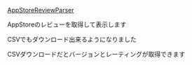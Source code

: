 [AppStoreReviewParser](https://tomoki69386.github.io/AppStoreReviewParser)

AppStoreのレビューを取得して表示します

CSVでもダウンロード出来るようになりました

CSVダウンロードだとバージョンとレーティングが取得できます
